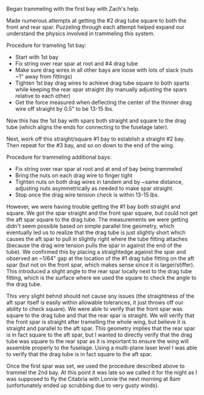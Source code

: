 Began trammeling with the first bay with Zach's help.

Made numerous attempts at getting the #2 drag tube square to both the front and rear spar. Puzzeling through each attempt helped expand our understand the physics involved in trammeling this system.

Procedure for trameling 1st bay:

* Start with 1st bay
* Fix string over rear spar at root and #4 drag tube
* Make sure drag wires in all other bays are loose with lots of slack (nuts ~1" away from fittings)
* Tighten 1st bay drag wires to achieve drag tube square to both sparts while keeping the rear spar straight (by manually adjusting the spars relative to each other)
* Get the force measured when deflecting the center of the thinner drag wire off straight by 0.5" to be 13-15 lbs.

Now this has the 1st bay with spars both straight and square to the drag tube (which aligns the ends for connecting to the fuselage later).

Next, work off this straight/square #1 bay to establish a straight #2 bay. Then repeat for the #3 bay, and so on down to the end of the wing.

Procedure for trammeling additional bays:

* Fix string over rear spar at root and at end of bay being trammeled
* Bring the nuts on each drag wire to finger tight
* Tighten nuts on both drag wires in tandem and by ~same distance, adjusting nuts asymmetrically as needed to make spar straight.
* Stop once the drag wire tension check is within 13-15 lbs.

However, we were having trouble getting the #1 bay both straight and square. We got the spar straight and the front spar square, but could not get the aft spar square to the drag tube. The measurements we were getting didn't seem possible based on simple parallel line geometry, which eventually led us to realize that the drag tube is just slightly short which causes the aft spar to pull in slightly right where the tube fitting attaches (because the drag wire tension pulls the spar in against the end of the tube). We confirmed this by placing a straightedge against the spar and observed an ~1/64" gap at the location of the #1 drag tube fitting on the aft spar (but not on the front spar, which makes sense since it is larger/stiffer). This introduced a slight angle to the rear spar locally next to the drag tube fitting, which is the surface where we used the square to check the angle to the drag tube.

This very slight behnd should not cause any issues (the straightness of the aft spar itself is easily within allowable tolerances, it just throws off our ability to check square). We were able to verify that the front spar was square to the drag tube and that the rear spar is straight. We will verify that the front spar is straight after tramelling the whole wing, but believe it is straight and parallel to the aft spar. This geometry implies that the rear spar is in fact square to the aft spar, but I wanted to directly verify that the drag tube was square to the rear spar as it is important to ensure the wing will assemble properly to the fuselage. Using a multi-plane laser level I was able to verify that the drag tube is in fact square to the aft spar.

Once the first spar was set, we used the procedure described above to trammel the 2nd bay. At this point it was late so we called it for the night as I was supposed to fly the Citabria with Lonnie the next morning at 8am (unfortunately ended up scrubbing due to very gusty winds).
